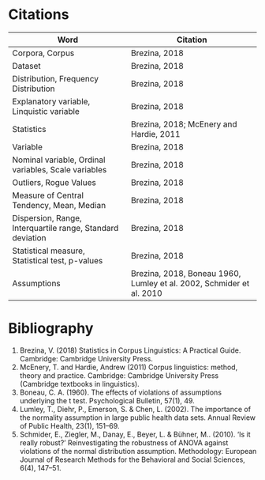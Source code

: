 # Citations

| Word                                                       | Citation                                                             |
|------------------------------------------------------------|----------------------------------------------------------------------|
| Corpora, Corpus                                            | Brezina, 2018                                                        |
| Dataset                                                    | Brezina, 2018                                                        |
| Distribution, Frequency Distribution                       | Brezina, 2018                                                        |
| Explanatory variable, Linquistic variable                  | Brezina, 2018                                                        |
| Statistics                                                 | Brezina, 2018; McEnery and Hardie, 2011                              |
| Variable                                                   | Brezina, 2018                                                        |
| Nominal variable, Ordinal variables, Scale variables       | Brezina, 2018                                                        |
| Outliers, Rogue Values                                     | Brezina, 2018                                                        |
| Measure of Central Tendency, Mean, Median                  | Brezina, 2018                                                        |
| Dispersion, Range, Interquartile range, Standard deviation | Brezina, 2018                                                        |
| Statistical measure, Statistical test, p-values            | Brezina, 2018                                                        |
| Assumptions                                                | Brezina, 2018, Boneau 1960, Lumley et al. 2002, Schmider et al. 2010 |


# Bibliography

1. Brezina, V. (2018) Statistics in Corpus Linguistics: A Practical Guide. Cambridge: Cambridge University Press.
2. McEnery, T. and Hardie, Andrew (2011) Corpus linguistics: method, theory and practice. Cambridge: Cambridge University Press (Cambridge textbooks in linguistics).
3. Boneau, C. A. (1960). The effects of violations of assumptions underlying the t test. Psychological Bulletin, 57(1), 49.
4. Lumley, T., Diehr, P., Emerson, S. & Chen, L. (2002). The importance of the normality assumption in large public health data sets. Annual Review of Public Health, 23(1), 151–69.
5. Schmider, E., Ziegler, M., Danay, E., Beyer, L. & Bühner, M.. (2010). ‘Is it really robust?’ Reinvestigating the robustness of ANOVA against violations of the normal distribution assumption. Methodology: European Journal of Research Methods for the Behavioral and Social Sciences, 6(4), 147–51.